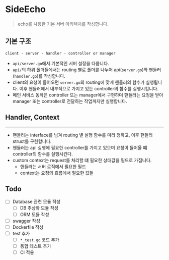 # SideEcho
> echo를 사용한 기본 서버 아키텍처를 작성합니다.

## 기본 구조

```
client - server - handler - controller or manager
```

* `api/server.go`에서 기본적인 서버 설정을 다룹니다.
* `api/`의 하위 폴더들에서는 routing 별로 폴더를 나누어 api(`server.go`)와 핸들러(`handler.go`)를 작성합니다.
* client의 요청이 들어오면 `server.go`의 routing에 맞게 핸들러의 함수가 실행됩니다.
  이후 핸들러에서 내부적으로 가지고 있는 controller의 함수를 실행시킵니다.
* 메인 서비스 동작은 controller 또는 manager에서 구현하며 핸들러는 요청을 받아 manager 또는 controller로 전달하는 작업까지만 실행합니다.

## Handler, Context

---

* 핸들러는 interface를 넘겨 routing 별 실행 함수를 미리 정하고, 이후 핸들러 struct를 구현합니다. 
* 핸들러는 api 실행에 필요한 controller를 가지고 있으며 요청이 들어올 떄 controller의 함수를 실행시킨다.
* custom context는 request를 처리할 떄 필요한 상태값을 필드로 가집니다.
    * 핸들러는 서버 로직에서 필요한 필드
    * context는 요청의 흐름에서 필요한 값들
    
## Todo

- [ ] Database 관련 모듈 작성
  - [ ] DB 추상화 모듈 작성
  - [ ] ORM 모듈 작성
- [ ] swagger 작성
- [ ] Dockerfile 작성
- [ ] test 추가
  - [ ] `*_test.go` 코드 추가
  - [ ] 통합 테스트 추가
  - [ ] CI 적용
